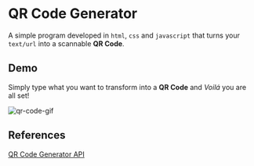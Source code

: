 # QR Code Generator

A simple program developed in `html`, `css` and `javascript` that turns your `text/url` into a scannable **QR Code**.

## Demo

Simply type what you want to transform into a **QR Code** and _Voilá_ you are all set!

![qr-code-gif](docs/Qr-code-generator.gif)

## References

[QR Code Generator API](https://goqr.me/api/)